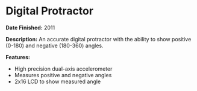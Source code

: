 # Digital Protractor

**Date Finished:** 2011

**Description:** An accurate digital protractor with the ability to show positive (0-180) and negative (180-360) angles.

**Features:**
- High precision dual-axis accelerometer
- Measures positive and negative angles
- 2x16 LCD to show measured angle